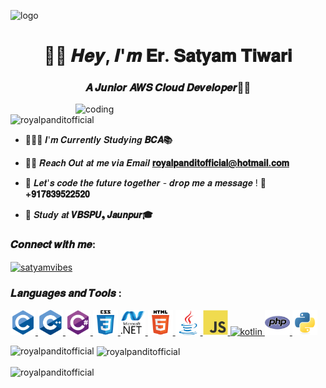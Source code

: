 ![logo](https://github.com/royalpanditofficial/royalpanditofficial/blob/main/Satyam%20Banner.png)
<h1 align="center">👨‍💻 𝑯𝒆𝒚, 𝑰'𝒎 𝐄𝐫. 𝐒𝐚𝐭𝐲𝐚𝐦 𝐓𝐢𝐰𝐚𝐫𝐢</h1>
<h3 align="center">𝑨 𝑱𝒖𝒏𝒊𝒐𝒓 𝑨𝑾𝑺 𝑪𝒍𝒐𝒖𝒅 𝑫𝒆𝒗𝒆𝒍𝒐𝒑𝒆𝒓🐱‍💻</h3>
<img align="right" alt="coding" width="400" src="https://user-images.githubusercontent.com/55389276/140866485-8fb1c876-9a8f-4d6a-98dc-08c4981eaf70.gif">

<p align="left"> <img src="https://komarev.com/ghpvc/?username=royalpanditofficial&label=Profile%20views&color=0e75b6&style=flat" alt="royalpanditofficial" /> </p>

- 👨🏻‍💻 𝑰'𝒎 𝑪𝒖𝒓𝒓𝒆𝒏𝒕𝒍𝒚 𝑺𝒕𝒖𝒅𝒚𝒊𝒏𝒈 **𝑩𝑪𝑨📚**

- 🚀📧 𝑹𝒆𝒂𝒄𝒉 𝑶𝒖𝒕 𝒂𝒕 𝒎𝒆 𝒗𝒊𝒂 𝑬𝒎𝒂𝒊𝒍 **𝐫𝐨𝐲𝐚𝐥𝐩𝐚𝐧𝐝𝐢𝐭𝐨𝐟𝐟𝐢𝐜𝐢𝐚𝐥@𝐡𝐨𝐭𝐦𝐚𝐢𝐥.𝐜𝐨𝐦**

- 💬 𝑳𝒆𝒕'𝒔 𝒄𝒐𝒅𝒆 𝒕𝒉𝒆 𝒇𝒖𝒕𝒖𝒓𝒆 𝒕𝒐𝒈𝒆𝒕𝒉𝒆𝒓 - 𝒅𝒓𝒐𝒑 𝒎𝒆 𝒂 𝒎𝒆𝒔𝒔𝒂𝒈𝒆 ! 📩
**+𝟗𝟏𝟕𝟖𝟑𝟗𝟓𝟐𝟐𝟓𝟐𝟎**

- 🏫 𝑺𝒕𝒖𝒅𝒚 𝒂𝒕 **𝑽𝑩𝑺𝑷𝑼❟ 𝑱𝒂𝒖𝒏𝒑𝒖𝒓🎓**

<h3 align="left">𝑪𝒐𝒏𝒏𝒆𝒄𝒕 𝒘𝒊𝒕𝒉 𝒎𝒆:</h3>
<p align="left">
<a href="https://instagram.com/satyamvibes" target="blank"><img align="center" src="https://raw.githubusercontent.com/rahuldkjain/github-profile-readme-generator/master/src/images/icons/Social/instagram.svg" alt="satyamvibes" height="30" width="40" /></a>
</p>

<h3 align="left">𝑳𝒂𝒏𝒈𝒖𝒂𝒈𝒆𝒔 𝒂𝒏𝒅 𝑻𝒐𝒐𝒍𝒔 :</h3>
<p align="left"> <a href="https://www.cprogramming.com/" target="_blank" rel="noreferrer"> <img src="https://raw.githubusercontent.com/devicons/devicon/master/icons/c/c-original.svg" alt="c" width="40" height="40"/> </a> <a href="https://www.w3schools.com/cpp/" target="_blank" rel="noreferrer"> <img src="https://raw.githubusercontent.com/devicons/devicon/master/icons/cplusplus/cplusplus-original.svg" alt="cplusplus" width="40" height="40"/> </a> <a href="https://www.w3schools.com/cs/" target="_blank" rel="noreferrer"> <img src="https://raw.githubusercontent.com/devicons/devicon/master/icons/csharp/csharp-original.svg" alt="csharp" width="40" height="40"/> </a> <a href="https://www.w3schools.com/css/" target="_blank" rel="noreferrer"> <img src="https://raw.githubusercontent.com/devicons/devicon/master/icons/css3/css3-original-wordmark.svg" alt="css3" width="40" height="40"/> </a> <a href="https://dotnet.microsoft.com/" target="_blank" rel="noreferrer"> <img src="https://raw.githubusercontent.com/devicons/devicon/master/icons/dot-net/dot-net-original-wordmark.svg" alt="dotnet" width="40" height="40"/> </a> <a href="https://www.w3.org/html/" target="_blank" rel="noreferrer"> <img src="https://raw.githubusercontent.com/devicons/devicon/master/icons/html5/html5-original-wordmark.svg" alt="html5" width="40" height="40"/> </a> <a href="https://www.java.com" target="_blank" rel="noreferrer"> <img src="https://raw.githubusercontent.com/devicons/devicon/master/icons/java/java-original.svg" alt="java" width="40" height="40"/> </a> <a href="https://developer.mozilla.org/en-US/docs/Web/JavaScript" target="_blank" rel="noreferrer"> <img src="https://raw.githubusercontent.com/devicons/devicon/master/icons/javascript/javascript-original.svg" alt="javascript" width="40" height="40"/> </a> <a href="https://kotlinlang.org" target="_blank" rel="noreferrer"> <img src="https://www.vectorlogo.zone/logos/kotlinlang/kotlinlang-icon.svg" alt="kotlin" width="40" height="40"/> </a> <a href="https://www.php.net" target="_blank" rel="noreferrer"> <img src="https://raw.githubusercontent.com/devicons/devicon/master/icons/php/php-original.svg" alt="php" width="40" height="40"/> </a> <a href="https://www.python.org" target="_blank" rel="noreferrer"> <img src="https://raw.githubusercontent.com/devicons/devicon/master/icons/python/python-original.svg" alt="python" width="40" height="40"/> </a> </p>

<p><img align="left" src="https://github-readme-stats.vercel.app/api/top-langs?username=royalpanditofficial&show_icons=true&locale=en&layout=compact" alt="royalpanditofficial" /></p>

<p>&nbsp;<img align="center" src="https://github-readme-stats.vercel.app/api?username=royalpanditofficial&show_icons=true&locale=en" alt="royalpanditofficial" /></p>

<p><img align="center" src="https://github-readme-streak-stats.herokuapp.com/?user=royalpanditofficial&" alt="royalpanditofficial" /></p>
